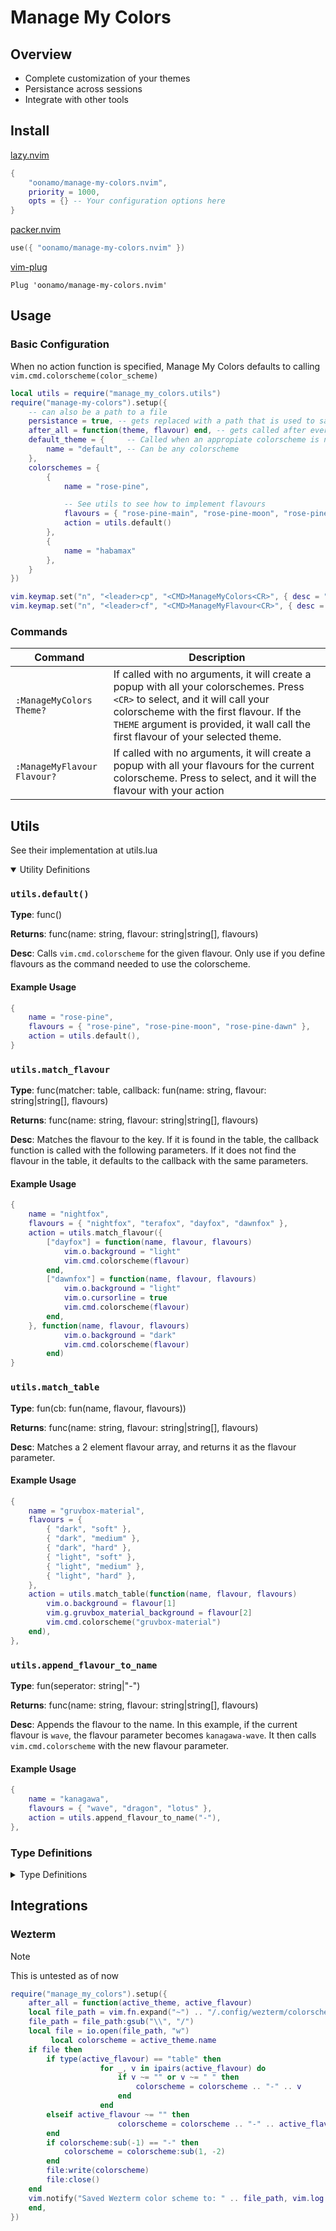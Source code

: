 # Manage My Colors
## Overview
- Complete customization of your themes
- Persistance across sessions
- Integrate with other tools
## Install
[lazy.nvim](https://github.com/folke/lazy.nvim)
```lua
{ 
    "oonamo/manage-my-colors.nvim", 
    priority = 1000,
    opts = {} -- Your configuration options here
}
```

[packer.nvim](https://github.com/wbthomason/packer.nvim)

```lua
use({ "oonamo/manage-my-colors.nvim" })
```

[vim-plug](https://github.com/junegunn/vim-plug)

```vim
Plug 'oonamo/manage-my-colors.nvim'
```
## Usage
### Basic Configuration
When no action function is specified, Manage My Colors defaults to calling `vim.cmd.colorscheme(color_scheme)`
```lua
local utils = require("manage_my_colors.utils")
require("manage-my-colors").setup({
    -- can also be a path to a file
    persistance = true, -- gets replaced with a path that is used to save to state
    after_all = function(theme, flavour) end, -- gets called after every succesfull change in color or flavour
    default_theme = {     -- Called when an appropiate colorscheme is not found
        name = "default", -- Can be any colorscheme
    },
    colorschemes = {
        {
            name = "rose-pine", 

            -- See utils to see how to implement flavours
            flavours = { "rose-pine-main", "rose-pine-moon", "rose-pine-dawn" },
            action = utils.default()
        },
        { 
            name = "habamax"
        },
    }
})

vim.keymap.set("n", "<leader>cp", "<CMD>ManageMyColors<CR>", { desc = "Toggle Colortheme Popup" })
vim.keymap.set("n", "<leader>cf", "<CMD>ManageMyFlavour<CR>", { desc = "Toggle next flavour" })
```
### Commands
| Command                        | Description                                                                                                                                                                                                                                                   |
|--------------------------------|---------------------------------------------------------------------------------------------------------------------------------------------------------------------------------------------------------------------------------------------------------------|
| `:ManageMyColors Theme?` | If called with no arguments, it will create a popup with all your colorschemes. Press `<CR>` to select, and it will call your colorscheme with the first flavour. If the `THEME` argument is provided, it wall call the first flavour of your selected theme. |
| `:ManageMyFlavour Flavour?`             | If called with no arguments, it will create a popup with all your flavours for the current colorscheme. Press <CR> to select, and it will the flavour with your action
## Utils
See their implementation at utils.lua
<details open>
<summary> Utility Definitions</summary>

### `utils.default()`
**Type**: func()

**Returns**: func(name: string, flavour: string|string[], flavours)

**Desc**: Calls `vim.cmd.colorscheme` for the given flavour. Only use if you define flavours as the command needed to use the colorscheme.
#### Example Usage
```lua
{
    name = "rose-pine",
    flavours = { "rose-pine", "rose-pine-moon", "rose-pine-dawn" },
    action = utils.default(),
}
```
### `utils.match_flavour`
**Type**: func(matcher: table, callback: fun(name: string, flavour: string|string[], flavours)

**Returns**: func(name: string, flavour: string|string[], flavours)

**Desc**: Matches the flavour to the key. If it is found in the table, the callback function is called with the following parameters. If it does not find the flavour in the table, it defaults to the callback with the same parameters.
#### Example Usage
```lua
{
    name = "nightfox",
    flavours = { "nightfox", "terafox", "dayfox", "dawnfox" },
    action = utils.match_flavour({
        ["dayfox"] = function(name, flavour, flavours)
            vim.o.background = "light"
            vim.cmd.colorscheme(flavour)
        end,
        ["dawnfox"] = function(name, flavour, flavours)
            vim.o.background = "light"
            vim.o.cursorline = true
            vim.cmd.colorscheme(flavour)
        end,
    }, function(name, flavour, flavours)
            vim.o.background = "dark"
            vim.cmd.colorscheme(flavour)
        end)
}
```
### `utils.match_table`
**Type**: fun(cb: fun(name, flavour, flavours))

**Returns**: func(name: string, flavour: string|string[], flavours)

**Desc**: Matches a 2 element flavour array, and returns it as the flavour parameter.

#### Example Usage
```lua
{
    name = "gruvbox-material",
    flavours = {
        { "dark", "soft" },
        { "dark", "medium" },
        { "dark", "hard" },
        { "light", "soft" },
        { "light", "medium" },
        { "light", "hard" },
    },
    action = utils.match_table(function(name, flavour, flavours)
        vim.o.background = flavour[1]
        vim.g.gruvbox_material_background = flavour[2]
        vim.cmd.colorscheme("gruvbox-material")
    end),
},
```

### `utils.append_flavour_to_name`
**Type**: fun(seperator: string|"-")

**Returns**: func(name: string, flavour: string|string[], flavours)

**Desc**: Appends the flavour to the name. In this example, if the current flavour is `wave`, the flavour parameter becomes `kanagawa-wave`. It then calls `vim.cmd.colorscheme` with the new flavour parameter.

#### Example Usage
```lua
{
    name = "kanagawa",
    flavours = { "wave", "dragon", "lotus" },
    action = utils.append_flavour_to_name("-"),
},
```
</details>

### Type Definitions
<details>
<summary> Type Definitions</summary>

```lua 
---@alias cb fun(name: string, flavour: any, flavours: any[])
---@alias action cb: boolean

---@class Utils
---@field match_flavour fun(tbl: table, cb: cb): action
---@field match_table fun(cb: cb): action
---@field default fun(): fun(): boolean
---@field append_flavour_to_name fun(sep: string): fun(): boolean

---@class Colorscheme
---@field name string
---@field flavours? table
---@field action? function

---@class Config
---@field persistance boolean|string
---@field default_theme Colorscheme
---@field colorschemes Colorscheme[]
---@field after_all fun(active_theme: Colorscheme, active_flavour: any)
---@field before_all fun(active_theme: Colorscheme, active_flavour: any)

---@alias flavour string

---@class State
---@field colorscheme string
---@field flavour string|string[]|nil
---@field current_idx number
---@field active_theme Colorscheme
---@field do_colorscheme fun()
---@field init fun(opts: Config)
---@field get_theme fun(): Colorscheme
---@field update_theme fun(new_theme: Colorscheme)
---@field next_flavour fun()
---@field after fun(active_theme: Colorscheme, active_flavour: any)
---@field before fun(active_theme: Colorscheme, active_flavour: any)
---@field get_flavour_index_from_name fun(name: string): number
---@field change_flavour_by_name fun(name: string)
---@field change_flavour_by_index fun(idx: number)

---@class Persistance
---@field __load fun(opts: Config): State, string|nil
---@field __save fun(theme: Colorscheme, idx: number)
---@field __init fun(opts: Config): State|nil
---@field persistance_path string
---@field name string|string[]
---@field current_idx number
---@field state State

-- Access this class with
-- require("manage_my_colors")
---@class ThemeSwitcher
---@field config Config
---@field persistance? Persistance
---@field get_colorscheme_from_name fun(name: string): Colorscheme|nil
---@field get_colorschemes fun(): Colorscheme[]
---@field get_persistance_path fun(): string
```
---
</details>

## Integrations
### Wezterm
> [!NOTE]  
> This is untested as of now 
```lua
require("manage_my_colors").setup({
    after_all = function(active_theme, active_flavour)
	local file_path = vim.fn.expand("~") .. "/.config/wezterm/colorscheme"
	file_path = file_path:gsub("\\", "/")
	local file = io.open(file_path, "w")
         local colorscheme = active_theme.name
	if file then
		if type(active_flavour) == "table" then
                    for _, v in ipairs(active_flavour) do
                        if v ~= "" or v ~= " " then
                            colorscheme = colorscheme .. "-" .. v
                        end
                    end
		elseif active_flavour ~= "" then
                        colorscheme = colorscheme .. "-" .. active_flavour
		end
		if colorscheme:sub(-1) == "-" then
			colorscheme = colorscheme:sub(1, -2)
		end
		file:write(colorscheme)
		file:close()
	end
	vim.notify("Saved Wezterm color scheme to: " .. file_path, vim.log.levels.INFO)
    end,
})
```
